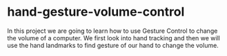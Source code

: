 # hand-gesture-volume-control
In this project we are going to learn how to use Gesture Control to change the volume of a computer. We first look into hand tracking and then we will use the hand landmarks to find gesture of our hand to change the volume.
